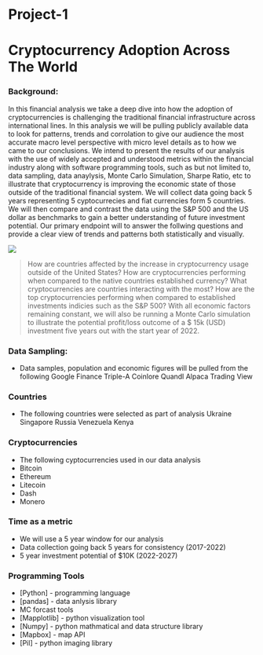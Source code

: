 # Project-1

# Cryptocurrency Adoption Across The World
### Background:

 In this financial analysis we take a deep dive into how the adoption of cryptocurrencies is challenging the traditional financial infrastructure across international lines. In this analysis we will be pulling publicly available data to look for patterns, trends and corrolation to give our audience the most accurate macro level perspective with micro level details as to how we came to our conclusions. We intend to present the results of our analysis with the use of widely accepted and understood metrics within the financial industry along with software programming tools, such as but not limited to, data sampling, data anaylysis, Monte Carlo Simulation, Sharpe Ratio, etc to illustrate that cryptocurrency is improving the economic state of those outside of the traditional financial system. We will collect data going back 5 years representing 5 cyptocurrecies and fiat currencies form 5 countries. We will then compare and contrast the data using the S&P 500 and the US dollar as benchmarks to gain a better understanding of future investment potential. Our primary endpoint will to answer the follwing questions and provide a clear view of trends and patterns both statistically and visually.

[![](https://www.nasdaq.com/sites/acquia.prod/files/styles/720x400/public/2021/05/07/cryptocurrency-Nuthawut-adobe.jpg?h=6acbff97&itok=kyPXtQ0N)](https://travis-ci.org/joemccann/dillinger)

>How are countries affected by the increase in cryptocurrency usage outside of the United States?
>How are cryptocurrencies performing when compared to the native countries established currency?
>What cryptocurrencies are countries interacting with the most?
>How are the top cryptocurrencies performing when compared to established investments indicies such as the S&P 500?
>With all economic factors remaining constant, we will also be running a Monte Carlo simulation to illustrate the potential profit/loss outcome of a $ 15k (USD) investment five years out with the start year of 2022.

### Data Sampling:

- Data samples, population and economic figures will be pulled from the following 
Google Finance
Triple-A
Coinlore
Quandl
Alpaca
Trading View

### Countries
- The following countries were selected as part of analysis
Ukraine
Singapore
Russia
Venezuela
Kenya

### Cryptocurrencies
- The following cyptocurrencies used in our data analysis
- Bitcoin
- Ethereum
- Litecoin
- Dash
- Monero

### Time as a metric
- We will use a 5 year window for our analysis
- Data collection going back 5 years for consistency (2017-2022) 
- 5 year investment potential of $10K (2022-2027)

### Programming Tools
- [Python] - programming language
- [pandas] - data anlysis library
- MC forcast tools
- [Mapplotlib] - python visualization tool
- [Numpy] - python mathmatical and data structure library
- [Mapbox] - map API
- [Pil] - python imaging library
